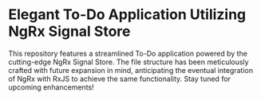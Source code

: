 # Elegant To-Do Application Utilizing NgRx Signal Store

This repository features a streamlined To-Do application powered by the cutting-edge NgRx Signal Store. The file structure has been meticulously crafted with future expansion in mind, anticipating the eventual integration of NgRx with RxJS to achieve the same functionality. Stay tuned for upcoming enhancements!
